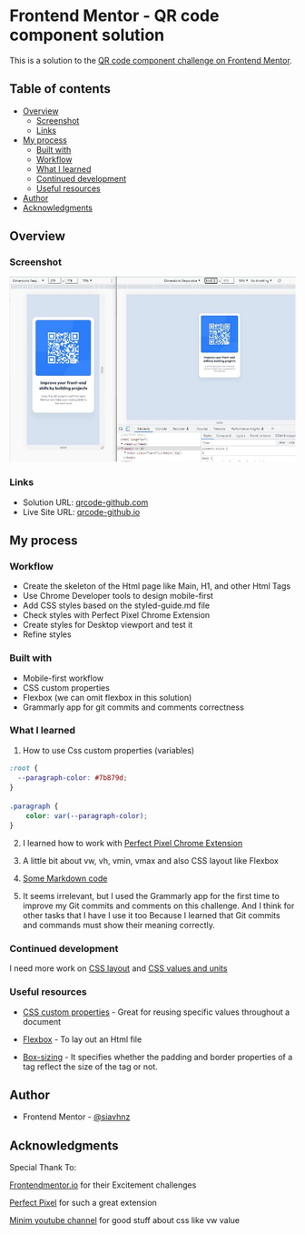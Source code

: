 # Frontend Mentor - QR code component solution

This is a solution to the [QR code component challenge on Frontend Mentor](https://www.frontendmentor.io/challenges/qr-code-component-iux_sIO_H).

## Table of contents

- [Overview](#overview)
  - [Screenshot](#screenshot)
  - [Links](#links)
- [My process](#my-process)
  - [Built with](#built-with)
  - [Workflow](#workflow)
  - [What I learned](#what-i-learned)
  - [Continued development](#continued-development)
  - [Useful resources](#useful-resources)
- [Author](#author)
- [Acknowledgments](#acknowledgments)

## Overview

### Screenshot

![screenshot](./images/screenshot.JPG)

### Links

- Solution URL: [qrcode-github.com](https://github.com/siavhnz/qrcode-challenge/style.css)
- Live Site URL: [qrcode-github.io](https://siavhnz.github.io/frontendmentor/1.qrcode/index.html)

## My process

### Workflow

- Create the skeleton of the Html page like Main, H1, and other Html Tags
- Use Chrome Developer tools to design mobile-first
- Add CSS styles based on the styled-guide.md file
- Check styles with Perfect Pixel Chrome Extension
- Create styles for Desktop viewport and test it
- Refine styles 


### Built with

- Mobile-first workflow
- CSS custom properties
- Flexbox (we can omit flexbox in this solution)
- Grammarly app for git commits and comments correctness


### What I learned

1. How to use Css custom properties (variables)

```CSS
:root {
  --paragraph-color: #7b879d;
}

.paragraph {
    color: var(--paragraph-color);
}
```
2. I learned how to work with [Perfect Pixel Chrome Extension](https://chrome.google.com/webstore/detail/perfectpixel-by-welldonec/dkaagdgjmgdmbnecmcefdhjekcoceebi?hl=en)

3. A little bit about vw, vh, vmin, vmax and also CSS layout like Flexbox

4. [Some Markdown code](https://www.markdownguide.org/)

5. It seems irrelevant, but I used the Grammarly app for the first time to improve my Git commits and comments on this challenge. And I think for other tasks that I have I use it too Because I learned that Git commits and commands must show their meaning correctly.

### Continued development

I need more work on [CSS layout](https://developer.mozilla.org/en-US/docs/Learn/CSS/CSS_layout/Flexbox) and [CSS values and units](https://developer.mozilla.org/en-US/docs/Learn/CSS/Building_blocks/Values_and_units)

### Useful resources

- [CSS custom properties](https://developer.mozilla.org/en-US/docs/Web/CSS/Using_CSS_custom_properties) - Great for reusing specific values throughout a document

- [Flexbox](https://developer.mozilla.org/en-US/docs/Learn/CSS/CSS_layout/Flexbox) - To lay out an Html file

- [Box-sizing](https://www.w3schools.com/css/css3_box-sizing.asp) - It specifies whether the padding and border properties of a tag reflect the size of the tag or not.

## Author

- Frontend Mentor - [@siavhnz](https://www.frontendmentor.io/profile/siavhnz)

## Acknowledgments

Special Thank To:

[Frontendmentor.io](https://www.frontendmentor.io/challenges) for their Excitement challenges  

[Perfect Pixel](https://chrome.google.com/webstore/detail/perfectpixel-by-welldonec/dkaagdgjmgdmbnecmcefdhjekcoceebi?hl=en) for such a great extension

[Minim youtube channel](https://www.youtube.com/watch?v=waiZqfefo14) for good stuff about css like vw value 
